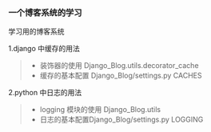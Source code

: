 ### 一个博客系统的学习
学习用的博客系统

1.django 中缓存的用法 

> - 装饰器的使用 Django_Blog.utils.decorator_cache
> - 缓存的基本配置 Django_Blog/settings.py CACHES


2.python 中日志的用法
> - logging 模块的使用 Django_Blog.utils
> - 日志的基本配置Django_Blog/settings.py LOGGING